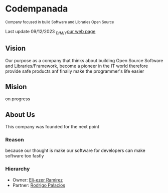 <h1> Codempanada </h1>
<sub>Company focused in build Software and Libraries Open Source</sub>
<p>Last update 09/12/2023 <sub>D/M/Y</sub><a href="">our web page</a></p>


<h2>Vision</h2>
<p>
  Our purpose as a company that thinks about building Open Source Software and Libraries/Framework, 
  become a pioneer in the IT world therefore provide safe products anf finally make the programmer's life easier
</p>


<h2>Mision</h2>
<p>on progress</p>
<!-- 
A Mission Statement is a definition of the company's business, who it serves, 
what it does, its objectives, and its approach to reaching those objectives. 
A Vision Statement is a description of the desired future state of the company. 
An effective vision inspires the team, showing them how success will look and feel
-->


<h2>About Us</h2>
<div>
  <p>This company was founded for the next point
  <h3>Reason</h3>
  <p>
    because our thought is make our software for developers can make software too fastly
  </p>

  <h3>Hierarchy</h3>
  <ul>
    <li>Owner: <a href="https://github.com/EliezerRamirezRuiz">Eli-ezer Ramirez</a></li>
    <li>Partner: <a href="https://github.com/SbleitZ">Rodrigo Palacios</a></li>
  </ul>
  
  </p>
</div>
